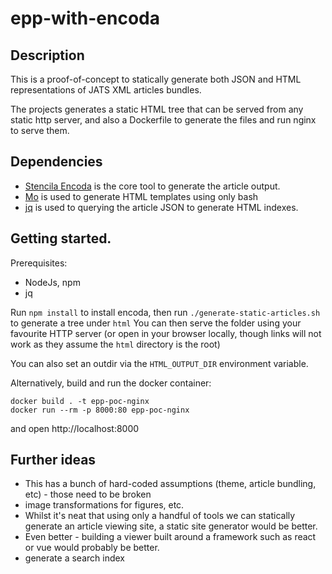 # epp-with-encoda

## Description

This is a proof-of-concept to statically generate both JSON and HTML representations of JATS XML articles bundles.

The projects generates a static HTML tree that can be served from any static http server, and also a Dockerfile to generate the files and run nginx to serve them.

## Dependencies

- [Stencila Encoda](https://github.com/stencila/encoda) is the core tool to generate the article output.
- [Mo](https://github.com/tests-always-included/mo) is used to generate HTML templates using only bash
- [jq](https://github.com/stedolan/jq) is used to querying the article JSON to generate HTML indexes.

## Getting started.

Prerequisites:
- NodeJs, npm
- jq

Run `npm install` to install encoda, then run `./generate-static-articles.sh` to generate a tree under `html`
You can then serve the folder using your favourite HTTP server (or open in your browser locally, though links will not work as they assume the `html` directory is the root)

You can also set an outdir via the `HTML_OUTPUT_DIR` environment variable.

Alternatively, build and run the docker container:
```
docker build . -t epp-poc-nginx
docker run --rm -p 8000:80 epp-poc-nginx
```

and open http://localhost:8000

## Further ideas

- This has a bunch of hard-coded assumptions (theme, article bundling, etc) - those need to be broken
- image transformations for figures, etc.
- Whilst it's neat that using only a handful of tools we can statically generate an article viewing site, a static site generator would be better.
- Even better - building a viewer built around a framework such as react or vue would probably be better.
- generate a search index
